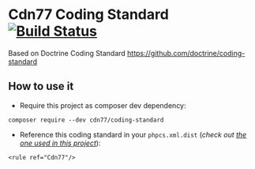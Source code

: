 Cdn77 Coding Standard [![Build Status](https://github.com/cdn77/coding-standard/workflows/CI/badge.svg?branch=7.0.x)](https://github.com/cdn77/coding-standard/actions)
=====================

Based on Doctrine Coding Standard https://github.com/doctrine/coding-standard


## How to use it

* Require this project as composer dev dependency:

```
composer require --dev cdn77/coding-standard
```
* Reference this coding standard in your `phpcs.xml.dist` (_check out [the one used in this project](phpcs.xml.dist)_):

```
<rule ref="Cdn77"/>
```
